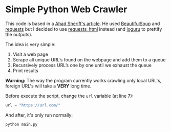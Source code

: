 # Simple Python Web Crawler

This code is based in a [Ahad Sheriff's article](https://medium.freecodecamp.org/how-to-build-a-url-crawler-to-map-a-website-using-python-6a287be1da11). He used [BeautifulSoup](https://pypi.org/project/beautifulsoup4/) and [requests](http://docs.python-requests.org/en/master/) but I decided to use [requests_html](https://github.com/kennethreitz/requests-html) instead (and [loguru]() to prettify the outputs).

The idea is very simple:
1.  Visit a web page
2.  Scrape all unique URL’s found on the webpage and add them to a queue
3.  Recursively process URL’s one by one until we exhaust the queue
4.  Print results

**Warning:** The way the program currently works crawling only local URL's, foreign URL's will take a **VERY** long time.

Before execute the script, change the `url` variable (at line 7):
```python
url = "https://url.com/"
```

And after, it's only run normally:
```
python main.py
```

